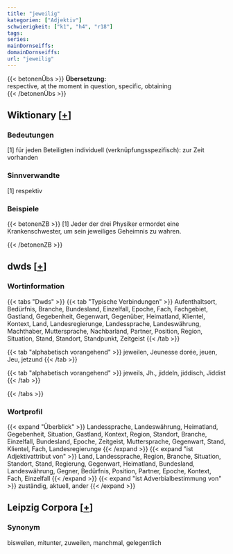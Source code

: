 ```yaml
---
title: "jeweilig"
kategorien: ["Adjektiv"]
schwierigkeit: ["k1", "h4", "r18"]
tags:
series:
mainDornseiffs:
domainDornseiffs:
url: "jeweilig"
---
```


{{< betonenÜbs >}}
**Übersetzung:**  
respective, at the moment in question, specific, obtaining  
{{< /betonenÜbs >}}

## Wiktionary [[+](https://de.wiktionary.org/wiki/jeweilig)]

### Bedeutungen
[1] für jeden Beteiligten individuell (verknüpfungsspezifisch): zur Zeit vorhanden  

### Sinnverwandte
[1] respektiv  

### Beispiele
{{< betonenZB >}}
[1] Jeder der drei Physiker ermordet eine Krankenschwester, um sein jeweiliges Geheimnis zu wahren.  

{{< /betonenZB >}}


## dwds [[+](https://www.dwds.de/wb/jeweilig)]

### Wortinformation
{{< tabs "Dwds" >}}
{{< tab "Typische Verbindungen" >}}
Aufenthaltsort, Bedürfnis, Branche, Bundesland, Einzelfall, Epoche, Fach, Fachgebiet, Gastland, Gegebenheit, Gegenwart, Gegenüber, Heimatland, Klientel, Kontext, Land, Landesregierunge, Landessprache, Landeswährung, Machthaber, Muttersprache, Nachbarland, Partner, Position, Region, Situation, Stand, Standort, Standpunkt, Zeitgeist
{{< /tab >}}

{{< tab "alphabetisch vorangehend" >}}
jeweilen, Jeunesse dorée, jeuen, Jeu, jetzund
{{< /tab >}}

{{< tab "alphabetisch vorangehend" >}}
jeweils, Jh., jiddeln, jiddisch, Jiddist
{{< /tab >}}

{{< /tabs >}}

### Wortprofil
{{< expand "Überblick" >}} Landessprache, Landeswährung, Heimatland, Gegebenheit, Situation, Gastland, Kontext, Region, Standort, Branche, Einzelfall, Bundesland, Epoche, Zeitgeist, Muttersprache, Gegenwart, Stand, Klientel, Fach, Landesregierunge {{< /expand >}}
{{< expand "ist Adjektivattribut von" >}} Land, Landessprache, Region, Branche, Situation, Standort, Stand, Regierung, Gegenwart, Heimatland, Bundesland, Landeswährung, Gegner, Bedürfnis, Position, Partner, Epoche, Kontext, Fach, Einzelfall {{< /expand >}}
{{< expand "ist Adverbialbestimmung von" >}} zuständig, aktuell, ander {{< /expand >}}

## Leipzig Corpora [[+](https://corpora.uni-leipzig.de/en/res?word=jeweilig&corpusId=deu_newscrawl-public_2018)]


### Synonym
bisweilen, mitunter, zuweilen, manchmal, gelegentlich

